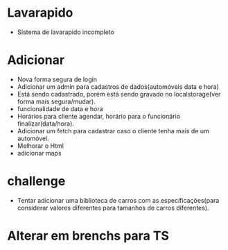 # Lavarapido
- Sistema de lavarapido incompleto

# Adicionar 
- Nova forma segura de login
- Adicionar um admin para cadastros de dados(automóveis data e hora)
- Está sendo cadastrado, porém está sendo gravado no localstorage(ver forma mais segura/mudar).
- funcionalidade de data e hora
- Horários para cliente agendar, horário para o funcionário finalizar(data/hora).
- Adicionar um fetch para cadastrar caso o cliente tenha mais de um automóvel.
- Melhorar o Html
- adicionar maps

# challenge
- Tentar adicionar uma biblioteca de carros com as específicações(para considerar valores diferentes para tamanhos de carros diferentes).

# Alterar em brenchs para TS

